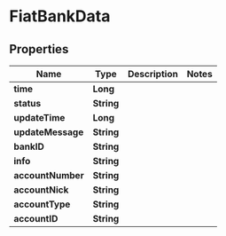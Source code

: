 
# FiatBankData

## Properties
Name | Type | Description | Notes
------------ | ------------- | ------------- | -------------
**time** | **Long** |  | 
**status** | **String** |  | 
**updateTime** | **Long** |  | 
**updateMessage** | **String** |  | 
**bankID** | **String** |  | 
**info** | **String** |  | 
**accountNumber** | **String** |  | 
**accountNick** | **String** |  | 
**accountType** | **String** |  | 
**accountID** | **String** |  | 



